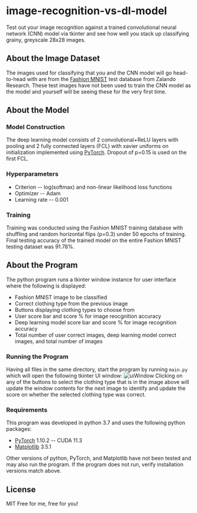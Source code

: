 # image-recognition-vs-dl-model
Test out your image recognition against a trained convolutional neural network (CNN) model via tkinter 
and see how well you stack up classifying grainy, greyscale 28x28 images.

## About the Image Dataset
The images used for classifying that you and the CNN model will go head-to-head with are from 
the [Fashion MNIST][FMNIST] test database from Zalando Research. These test images have not been used to
train the CNN model as the model and yourself will be seeing these for the very first time.

## About the Model
### Model Construction
The deep learning model consists of 2 convolutional+ReLU layers with pooling and 2 fully connected 
layers (FCL) with xavier uniforms on initialization implemented using [PyTorch][PyTorch]. Dropout of p=0.15 is used 
on the first FCL. 

### Hyperparameters
- Criterion -- log(softmax) and non-linear likelihood loss functions 
- Optimizer -- Adam
- Learning rate -- 0.001

### Training
Training was conducted using the Fashion MNIST training database with shuffling and random horizontal 
flips (p=0.3) under 50 epochs of training. Final testing accuracy of the trained model on the entire 
Fashion MNIST testing dataset was 91.78%.

## About the Program
The python program runs a tkinter window instance for user interface where the following is displayed:
- Fashion MNIST image to be classified
- Correct clothing type from the previous image
- Buttons displaying clothing types to choose from
- User score bar and score % for image reocgnition accuracy
- Deep learning model score bar and score % for image recognition accuracy
- Total number of user correct images, deep learning model correct images, and total number of images

### Running the Program
Having all files in the same directory, start the program by running `main.py` which will open the
following tkinter UI window:
![uiWindow](https://i.imgur.com/G442PNH.png)
Clicking on any of the buttons to select the clothing type that is in the image above will update the window
contents for the next image to identify and update the score on whether the selected clothing type was correct.
### Requirements
This program was developed in python 3.7 and uses the following python packages:
- [PyTorch][PyTorch] 1.10.2 -- CUDA 11.3
- [Matplotlib][matplotlib] 3.5.1

Other versions of python, PyTorch, and Matplotlib have not been tested and may also run the program. If the program
does not run, verify installation versions match above.

## License
MIT
Free for me, free for you!

[FMNIST]: <https://github.com/zalandoresearch/fashion-mnist>
[PyTorch]: <https://pytorch.org/>
[matplotlib]: <https://matplotlib.org/stable/index.html>
